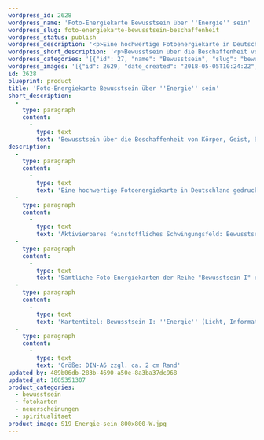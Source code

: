 ```yaml
---
wordpress_id: 2628
wordpress_name: 'Foto-Energiekarte Bewusstsein über ''Energie'' sein'
wordpress_slug: foto-energiekarte-bewusstsein-beschaffenheit
wordpress_status: publish
wordpress_description: '<p>Eine hochwertige Fotoenergiekarte in Deutschland gedruckt und in Handarbeit laminiert. Sie ist in Postkartengröße (DIN-A6) gut zu transportieren und kann auch auf den Körper aufgelegt werden.</p><p>Aktivierbares feinstoffliches Schwingungsfeld: Bewusstsein - Bewusstsein über ''Energie'' (Licht, Information, ...) sein - ''Schwingungserhöhung'' - Feinstofflichkeit erfahren: Entwicklung des sogenannten Neuen Bewusstseins, speziell im Bereich der eigenen Beschaffenheit von Körper, Geist, Seele, ... .<br />Sämtliche Foto-Energiekarten der Reihe "Bewusstsein I" enthalten Impulse, zur Entwicklung der Fähigkeit zur Wahrnehmung und zur Lenkung feinstofflicher Energien.</p><p>Kartentitel: Bewusstsein I: ''Energie'' (Licht, Information, ...) sein (S 19) Reihe: Bewusstsein.</p><p>Größe: DIN-A6 zzgl. ca. 2 cm Rand<br />Andere Formate sind individuell für Sie innerhalb weniger Tage herstellbar. Bitte kontaktieren Sie uns hierfür unter <a href="mailto:info@elvedenverlag.de">info@elvedenverlag.de</a>.</p><p><a href="https://my.feenbaum.de/anwendung-energiebilder-foto-laminiert/">Anwendungshinweise</a></p>'
wordpress_short_description: '<p>Bewusstsein über die Beschaffenheit von Körper, Geist, Seele erweitern. Das sogenannte Neue Bewusstsein entwickeln.<br /><em>Hinweis: Das Wasserzeichen „Elveden Verlag Energiebild“ wird nicht mit gedruckt</em></p>'
wordpress_categories: '[{"id": 27, "name": "Bewusstsein", "slug": "bewusstsein"}, {"id": 23, "name": "Fotokarten", "slug": "fotokarten"}, {"id": 66, "name": "Neuerscheinungen", "slug": "neuerscheinungen"}, {"id": 36, "name": "Spiritualit\u00e4t", "slug": "spiritualitaet"}]'
wordpress_images: '[{"id": 2629, "date_created": "2018-05-05T10:24:22", "date_created_gmt": "2018-05-05T06:24:22", "date_modified": "2018-05-05T10:24:22", "date_modified_gmt": "2018-05-05T06:24:22", "src": "https://my.feenbaum.de/wp-content/uploads/2018/05/S19_Energie-sein_800x800-W.jpg", "name": "S19_Energie-sein_800x800-W", "alt": ""}]'
id: 2628
blueprint: product
title: 'Foto-Energiekarte Bewusstsein über ''Energie'' sein'
short_description:
  -
    type: paragraph
    content:
      -
        type: text
        text: 'Bewusstsein über die Beschaffenheit von Körper, Geist, Seele erweitern. Das sogenannte Neue Bewusstsein entwickeln.'
description:
  -
    type: paragraph
    content:
      -
        type: text
        text: 'Eine hochwertige Fotoenergiekarte in Deutschland gedruckt und in Handarbeit laminiert. Sie ist in Postkartengröße (DIN-A6) gut zu transportieren und kann auch auf den Körper aufgelegt werden.'
  -
    type: paragraph
    content:
      -
        type: text
        text: 'Aktivierbares feinstoffliches Schwingungsfeld: Bewusstsein - Bewusstsein über ''Energie'' (Licht, Information, ...) sein - ''Schwingungserhöhung'' - Feinstofflichkeit erfahren: Entwicklung des sogenannten Neuen Bewusstseins, speziell im Bereich der eigenen Beschaffenheit von Körper, Geist, Seele, ... .'
  -
    type: paragraph
    content:
      -
        type: text
        text: 'Sämtliche Foto-Energiekarten der Reihe "Bewusstsein I" enthalten Impulse, zur Entwicklung der Fähigkeit zur Wahrnehmung und zur Lenkung feinstofflicher Energien.'
  -
    type: paragraph
    content:
      -
        type: text
        text: 'Kartentitel: Bewusstsein I: ''Energie'' (Licht, Information, ...) sein (S 19) Reihe: Bewusstsein.'
  -
    type: paragraph
    content:
      -
        type: text
        text: 'Größe: DIN-A6 zzgl. ca. 2 cm Rand'
updated_by: 489b06db-283b-4690-a50e-8a3ba37dc968
updated_at: 1685351307
product_categories:
  - bewusstsein
  - fotokarten
  - neuerscheinungen
  - spiritualitaet
product_image: S19_Energie-sein_800x800-W.jpg
---
```


